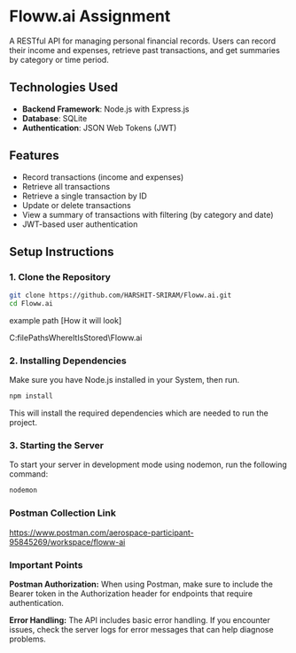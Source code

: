# Floww.ai Assignment

A RESTful API for managing personal financial records. Users can record their income and expenses, retrieve past transactions, and get summaries by category or time period.

## Technologies Used

- **Backend Framework**: Node.js with Express.js
- **Database**: SQLite
- **Authentication**: JSON Web Tokens (JWT)

## Features

- Record transactions (income and expenses)
- Retrieve all transactions
- Retrieve a single transaction by ID
- Update or delete transactions
- View a summary of transactions with filtering (by category and date)
- JWT-based user authentication

## Setup Instructions

### 1. Clone the Repository

```bash
git clone https://github.com/HARSHIT-SRIRAM/Floww.ai.git
cd Floww.ai
```

example path [How it will look]

C:filePathsWhereItIsStored\Floww.ai

### 2. Installing Dependencies

Make sure you have Node.js installed in your System, then run.

```bash
npm install
```

This will install the required dependencies which are needed to run the project.

### 3. Starting the Server

To start your server in development mode using nodemon, run the following command:

```bash
nodemon
```

### Postman Collection Link

https://www.postman.com/aerospace-participant-95845269/workspace/floww-ai

### Important Points

**Postman Authorization:** When using Postman, make sure to include the Bearer token in the Authorization header for endpoints that require authentication.

**Error Handling:** The API includes basic error handling. If you encounter issues, check the server logs for error messages that can help diagnose problems.
